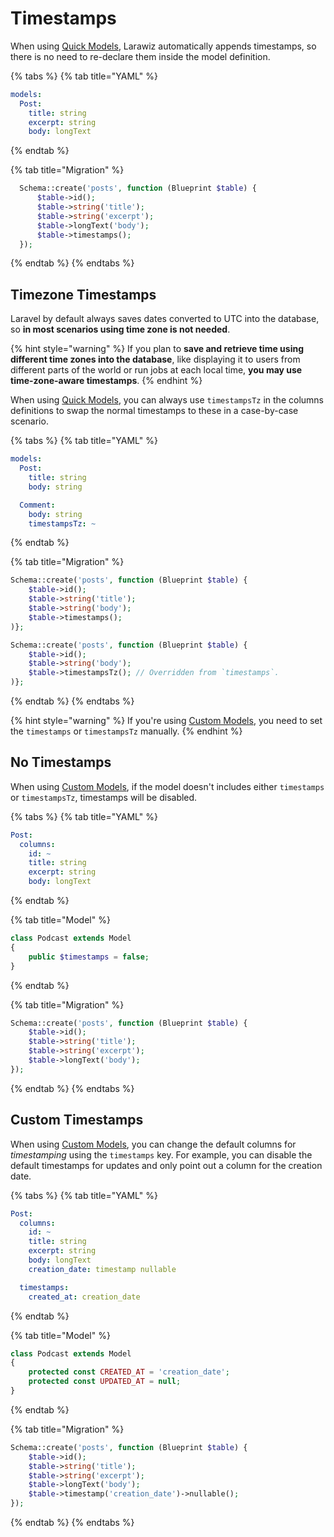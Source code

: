 # Timestamps

When using [Quick Models](../#quick-model), Larawiz automatically appends timestamps, so there is no need to re-declare them inside the model definition.

{% tabs %}
{% tab title="YAML" %}
```yaml
models:
  Post:
    title: string
    excerpt: string
    body: longText
```
{% endtab %}

{% tab title="Migration" %}
```php
  Schema::create('posts', function (Blueprint $table) {
      $table->id();
      $table->string('title');
      $table->string('excerpt');
      $table->longText('body');
      $table->timestamps();
  });
```
{% endtab %}
{% endtabs %}

## Timezone Timestamps

Laravel by default always saves dates converted to UTC into the database, so **in most scenarios using time zone is not needed**.

{% hint style="warning" %}
If you plan to **save and retrieve time using different time zones into the database**, like displaying it to users from different parts of the world or run jobs at each local time, **you may use time-zone-aware timestamps**.
{% endhint %}

When using [Quick Models](../#quick-model), you can always use `timestampsTz` in the columns definitions to swap the normal timestamps to these in a case-by-case scenario.

{% tabs %}
{% tab title="YAML" %}
```yaml
models:
  Post:
    title: string
    body: string

  Comment:
    body: string
    timestampsTz: ~
```
{% endtab %}

{% tab title="Migration" %}
```php
Schema::create('posts', function (Blueprint $table) {
    $table->id();
    $table->string('title');
    $table->string('body');
    $table->timestamps();
)};

Schema::create('posts', function (Blueprint $table) {
    $table->id();
    $table->string('body');
    $table->timestampsTz(); // Overridden from `timestamps`.
)};
```
{% endtab %}
{% endtabs %}

{% hint style="warning" %}
If you're using [Custom Models](../#custom-model), you need to set the `timestamps` or `timestampsTz` manually.
{% endhint %}

## No Timestamps

When using [Custom Models](../#custom-model), if the model doesn't includes either `timestamps` or `timestampsTz`, timestamps will be disabled.

{% tabs %}
{% tab title="YAML" %}
```yaml
Post:
  columns:
    id: ~
    title: string
    excerpt: string
    body: longText
```
{% endtab %}

{% tab title="Model" %}
```php
class Podcast extends Model
{
    public $timestamps = false;
}
```
{% endtab %}

{% tab title="Migration" %}
```php
Schema::create('posts', function (Blueprint $table) {
    $table->id();
    $table->string('title');
    $table->string('excerpt');
    $table->longText('body');
});
```
{% endtab %}
{% endtabs %}

## Custom Timestamps

When using [Custom Models](../#custom-model), you can change the default columns for _timestamping_ using the `timestamps` key. For example, you can disable the default timestamps for updates and only point out a column for the creation date.

{% tabs %}
{% tab title="YAML" %}
```yaml
Post:
  columns:
    id: ~
    title: string
    excerpt: string
    body: longText
    creation_date: timestamp nullable

  timestamps:
    created_at: creation_date
```
{% endtab %}

{% tab title="Model" %}
```php
class Podcast extends Model
{
    protected const CREATED_AT = 'creation_date';
    protected const UPDATED_AT = null;
}
```
{% endtab %}

{% tab title="Migration" %}
```php
Schema::create('posts', function (Blueprint $table) {
    $table->id();
    $table->string('title');
    $table->string('excerpt');
    $table->longText('body');
    $table->timestamp('creation_date')->nullable();
});
```
{% endtab %}
{% endtabs %}

